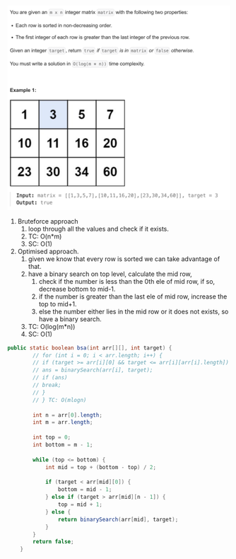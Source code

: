 ![2dm](2dm.png)

1. Bruteforce approach
   1. loop through all the values and check if it exists.
   2. TC: O(n*m)
   3. SC: O(1)
2. Optimised approach.
   1. given we know that every row is sorted we can take advantage of that.
   2. have a binary search on top level, calculate the mid row,
      1. check if the number is less than the 0th ele of mid row, if so, decrease bottom to mid-1.
      2. if the number is greater than the last ele of mid row, increase the top to mid+1.
      3. else the number either lies in the mid row or it does not exists, so have a binary search.
   3. TC: O(log(m*n))
   4. SC: O(1)

```java
public static boolean bsa(int arr[][], int target) {
        // for (int i = 0; i < arr.length; i++) {
        // if (target >= arr[i][0] && target <= arr[i][arr[i].length]) {
        // ans = binarySearch(arr[i], target);
        // if (ans)
        // break;
        // }
        // } TC: O(mlogn)

        int n = arr[0].length;
        int m = arr.length;

        int top = 0;
        int bottom = m - 1;

        while (top <= bottom) {
            int mid = top + (bottom - top) / 2;

            if (target < arr[mid][0]) {
                bottom = mid - 1;
            } else if (target > arr[mid][n - 1]) {
                top = mid + 1;
            } else {
                return binarySearch(arr[mid], target);
            }
        }
        return false;
    }
```